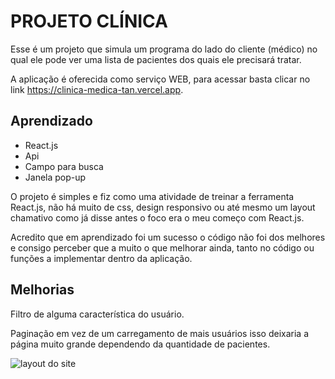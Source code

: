 # PROJETO CLÍNICA

Esse é um projeto que simula um programa do lado do cliente (médico) no qual ele pode ver uma lista de pacientes dos quais ele precisará tratar.

A aplicação é oferecida como serviço WEB, para acessar basta clicar no link https://clinica-medica-tan.vercel.app.

## Aprendizado

- React.js
- Api
- Campo para busca
- Janela pop-up

O projeto é simples e fiz como uma atividade de treinar a ferramenta React.js, não há muito de css, design responsivo ou até mesmo um layout chamativo
como já disse antes o foco era o meu começo com React.js.

Acredito que em aprendizado foi um sucesso o código não foi dos melhores e consigo perceber que a muito o que melhorar ainda, tanto no código ou 
funções a implementar dentro da aplicação.

## Melhorias

Filtro de alguma característica do usuário.

Paginação em vez de um carregamento de mais usuários isso deixaria a página muito grande dependendo da quantidade de pacientes.

![layout do site](72172533-db98-4e89-845d-b67865642cd2.png)
